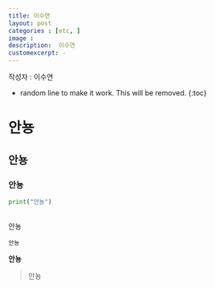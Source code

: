 ```yaml
---  
title: 이수연
layout: post   
categories : [etc, ]
image :
description:  이수연
customexcerpt: -
---
```


<span class = "alert g">작성자 : 이수연</span>


<!-- 아래 2줄은 목차를 나타내기 위한 심볼이니 건들지 말아 주세요 -->
* random line to make it work. This will be removed.
{:toc} 

# 안뇽
## 안뇽 
### 안뇽
~~~ py  
print("안뇽")  
~~~  
<pre>  
안뇽
</pre>    

 `안뇽`  

 
**안뇽**
>안뇽  




